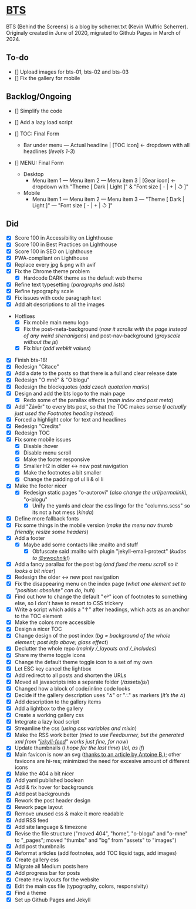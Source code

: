 # [BTS](https://scherrer-txt.github.io/bts/)

BTS (Behind the Screens) is a blog by scherrer.txt (Kevin Wulfric Scherrer). Originaly created in June of 2020, migrated to Github Pages in March of 2024.

## To-do
- [] Upload images for bts-01, bts-02 and bts-03
- [] Fix the gallery for mobile

## Backlog/Ongoing
- [] Simplify the code
- [] Add a lazy load script

- [] TOC: Final Form
    - Bar under menu — Actual headline | [TOC icon] ← dropdown with all headlines (*levels 1-3*)
- [] MENU: Final Form
    - Desktop
        - Menu item 1 — Menu item 2 — Menu item 3 | [Gear icon] ← dropdown with "Theme [ Dark | Light ]" & "Font size [ - | + | ↺ ]"
    - Mobile
        - Menu item 1 — Menu item 2 — Menu item 3 — "Theme [ Dark | Light ]" — "Font size [ - | + | ↺ ]"

## Did
- [x] Score 100 in Accessibility on Lighthouse
- [x] Score 100 in Best Practices on Lighthouse
- [x] Score 100 in SEO on Lighthouse
- [x] PWA-compliant on Lighthouse
- [x] Replace every jpg & png with avif
- [x] Fix the Chrome theme problem
    - [x] Hardcode DARK theme as the default web theme
- [x] Refine text typesetting (*paragraphs and lists*)
- [x] Refine typography scale
- [x] Fix issues with code paragraph text
- [x] Add alt descriptions to all the images
- Hotfixes
    - [x] Fix mobile main menu logo
    - [x] Fix the post-meta-background (*now it scrolls with the page instead of any weird shenanigans*) and post-nav-background (*grayscale without the js*)
    - [x] Fix blur (*add webkit values*)
- [x] Finish bts-18!
- [x] Redesign "Citace"
- [x] Add a date to the posts so that there is a full and clear release date
- [x] Redesign "O mně" & "O blogu"
- [x] Redesign the blockquotes (*add czech quotation marks*)
- [x] Design and add the bts logo to the main page
    - [x] Redo some of the parallax effects (*main index and post meta*)
- [x] Add "Závěr" to every bts post, so that the TOC makes sense (*I actually just used the Footnotes heading instead*)
- [x] Forced a highlight color for text and headlines
- [x] Redesign "Credits"
- [x] Redesign TOC
- [x] Fix some mobile issues
    - [x] Disable :hover
    - [x] Disable menu scroll
    - [x] Make the footer responsive
    - [x] Smaller H2 in older ↔ new post navigation
    - [x] Make the footnotes a bit smaller
    - [x] Change the padding of ul li & ol li
- [x] Make the footer nicer
    - [x] Redesign static pages "o-autorovi" (*also change the url/permalink*), "o-blogu"
        - [x] Unify the yamls and clear the css lingo for the "columns.scss" so its not a hot mess (*kinda*)
- [x] Define more fallback fonts
- [x] Fix some things in the mobile version (*make the menu nav thumb friendly, resize some headers*)
- [x] Add a footer
    - [x] Maybe add some contacts like :mailto and stuff
        - [x] Obfuscate said :mailto with plugin "jekyll-email-protect" (*kudos to [@vwochnik](https://github.com/vwochnik/jekyll-email-protect)!*)
- [x] Add a fancy parallax for the post bg (*and fixed the menu scroll so it looks a bit nicer*)
- [x] Redesign the older ↔ new post navigation
- [x] Fix the disappearing menu on the index page (*what one element set to "position: absolute" can do, huh*)
- [x] Find out how to change the default "↩" icon of footnotes to something else, so I don't have to resort to CSS trickery
- [x] Write a script which adds a "↑" after headings, which acts as an anchor to the TOC element
- [x] Make the colors more accessible
- [x] Design a nicer TOC
- [x] Change design of the post index (*bg = background of the whole element; post info above; glass effect*)
- [x] Declutter the whole repo (*mainly /_layouts and /_includes*)
- [x] Share my theme toggle icons
- [x] Change the default theme toggle icon to a set of my own
- [x] Let ESC key cancel the lightbox
- [x] Add redirect to all posts and shorten the URLs
- [x] Moved all javascripts into a separate folder (*/assets/js/*)
- [x] Changed how a block of code/inline code looks
- [x] Decide if the gallery description uses "⁂" or "∴" as markers (*it’s the ⁂*)
- [x] Add description to the gallery items
- [x] Add a lightbox to the gallery
- [x] Create a working gallery css
- [x] Integrate a lazy load script
- [x] Streamline the css (*using css variables and mixin*)
- [x] Make the RSS work better (*tried to use Feedburner, but the generated xml from "[jekyll-feed](https://github.com/jekyll/jekyll-feed)" works just fine, for now*)
- [x] Update thumbnails (*I hope for the last time*) (*lol, as if*)
- [x] Main favicon is now an svg ([thanks to an article by Antoine B.](https://medium.com/swlh/are-you-using-svg-favicons-yet-a-guide-for-modern-browsers-836a6aace3df)); other favicons are hi-res; minimized the need for excesive amount of different icons
- [x] Make the 404 a bit nicer
- [x] Add yaml published boolean
- [x] Add & fix hover for backgrounds
- [x] Add post backgrounds
- [x] Rework the post header design
- [x] Rework page layout
- [x] Remove unused css & make it more readable
- [x] Add RSS feed
- [x] Add site language & timezone
- [x] Revise the file structure ("moved 404", "home", "o-blogu" and "o-mne" to "_pages"; moved "thumbs" and "bg" from "assets" to "images")
- [x] Add post thumbnails
- [x] Reformat articles (add footnotes, add TOC liquid tags, add images)
- [x] Create gallery css
- [x] Migrate all Medium posts here
- [x] Add progress bar for posts
- [x] Create new layouts for the website
- [x] Edit the main css file (typography, colors, responsivity)
- [x] Find a theme
- [x] Set up Github Pages and Jekyll